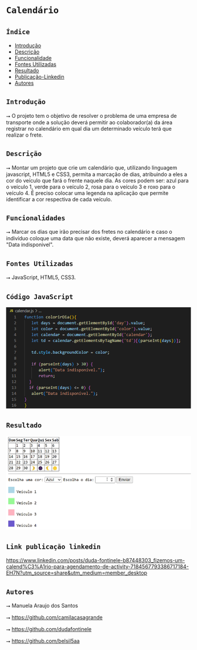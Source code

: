 # ``Calendário``

## ``Índice``

* [Introdução](#introdução)
* [Descrição](#descrição)
* [Funcionalidade](#funcionalidades)
* [Fontes Utilizadas](#fontes-utilizadas)
* [Resultado](#resultado)
* [Publicação-Linkedin](#link-publicação-linkedin)
* [Autores](#autores)

## ``Introdução``
⭢ O projeto tem o objetivo de resolver o problema de uma empresa de transporte onde a solução deverá permitir ao colaborador(a) da área registrar no calendário em qual dia um determinado veículo terá que realizar o frete.   

## ``Descrição``
⭢ Montar um projeto que crie um calendário que, utilizando linguagem javascript, HTML5 e CSS3, permita a marcação de dias, atribuindo a eles a cor do veículo que fará o frente naquele dia. 
As cores podem ser: azul para o veículo 1, verde para o veículo 2, rosa para o veículo 3 e roxo para o veículo 4.
É preciso colocar uma legenda na aplicação que permite identificar a cor respectiva de cada veículo. 

## ``Funcionalidades``
⭢ Marcar os dias que irão precisar dos fretes no calendário e caso o indivíduo coloque uma data que não existe, deverá aparecer a mensagem "Data indisponivel".
 
## ``Fontes Utilizadas``
⭢ JavaScript, HTML5, CSS3.

## ``Código JavaScript``
![](img/codigojv.png)

## ``Resultado``
![](img/gravancaomp4.gif)

## ``Link publicação linkedin``
https://www.linkedin.com/posts/duda-fontinele-b87448303_fizemos-um-calend%C3%A1rio-para-agendamento-de-activity-7184567793386717184-EH7N?utm_source=share&utm_medium=member_desktop
 
 
## ``Autores``

⭢ Manuela Araujo dos Santos

⭢ https://github.com/camilacasagrande
 
⭢ https://github.com/dudafontinele
 
⭢ https://github.com/belsil5aa
